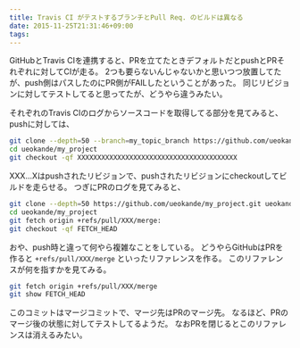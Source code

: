 ```yaml
---
title: Travis CI がテストするブランチとPull Req. のビルドは異なる
date: 2015-11-25T21:31:46+09:00
tags: 
---
```


GitHubとTravis CIを連携すると、PRを立てたときデフォルトだとpushとPRそれぞれに対してCIが走る。
2つも要らないんじゃないかと思いつつ放置してたが、push側はパスしたのにPR側がFAILしたということがあった。
同じリビジョンに対してテストしてると思ってたが、どうやら違うみたい。

それぞれのTravis CIのログからソースコードを取得してる部分を見てみると、pushに対しては、

```sh
git clone --depth=50 --branch=my_topic_branch https://github.com/ueokande/my_project.git ueokande/my_project
cd ueokande/my_project
git checkout -qf XXXXXXXXXXXXXXXXXXXXXXXXXXXXXXXXXXXXXXXX
```

XXX\.\.\.Xはpushされたリビジョンで、pushされたリビジョンにcheckoutしてビルドを走らせる。
つぎにPRのログを見てみると、

```sh
git clone --depth=50 https://github.com/ueokande/my_project.git ueokande/my_project
cd ueokande/my_project
git fetch origin +refs/pull/XXX/merge:
git checkout -qf FETCH_HEAD
```

おや、push時と違って何やら複雑なことをしている。
どうやらGitHubはPRを作ると `+refs/pull/XXX/merge` といったリファレンスを作る。
このリファレンスが何を指すかを見てみる。

```sh
git fetch origin +refs/pull/XXX/merge
git show FETCH_HEAD
```

このコミットはマージコミットで、マージ先はPRのマージ先。
なるほど、PRのマージ後の状態に対してテストしてるようだ。
なおPRを閉じるとこのリファレンスは消えるみたい。

